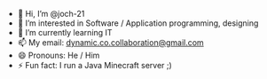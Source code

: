 - 👋 Hi, I’m @joch-21
- 👀 I’m interested in Software / Application programming, designing
- 🌱 I’m currently learning IT
- 📫 My email: dynamic.co.collaboration@gmail.com
- 😄 Pronouns: He / Him
- ⚡ Fun fact: I run a Java Minecraft server ;)

<!---
joch-21/joch-21 is a ✨ special ✨ repository because its `README.md` (this file) appears on your GitHub profile.
You can click the Preview link to take a look at your changes.
--->
